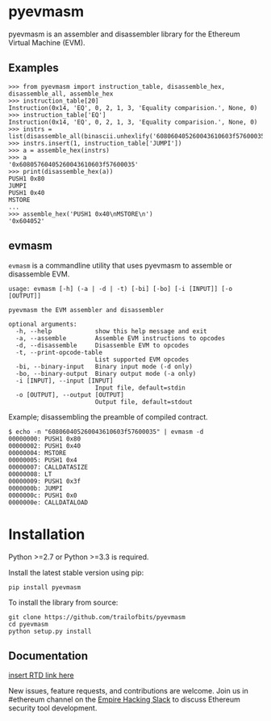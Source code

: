 # pyevmasm

pyevmasm is an assembler and disassembler library for the Ethereum Virtual Machine (EVM).

## Examples
```
>>> from pyevmasm import instruction_table, disassemble_hex, disassemble_all, assemble_hex
>>> instruction_table[20]
Instruction(0x14, 'EQ', 0, 2, 1, 3, 'Equality comparision.', None, 0)
>>> instruction_table['EQ']
Instruction(0x14, 'EQ', 0, 2, 1, 3, 'Equality comparision.', None, 0)
>>> instrs = list(disassemble_all(binascii.unhexlify('608060405260043610603f57600035')))
>>> instrs.insert(1, instruction_table['JUMPI'])
>>> a = assemble_hex(instrs)
>>> a
'0x60805760405260043610603f57600035'
>>> print(disassemble_hex(a))
PUSH1 0x80
JUMPI
PUSH1 0x40
MSTORE
...
>>> assemble_hex('PUSH1 0x40\nMSTORE\n')
'0x604052'
```

## evmasm
`evmasm` is a commandline utility that uses pyevmasm to assemble or disassemble EVM.

```
usage: evmasm [-h] (-a | -d | -t) [-bi] [-bo] [-i [INPUT]] [-o [OUTPUT]]

pyevmasm the EVM assembler and disassembler

optional arguments:
  -h, --help            show this help message and exit
  -a, --assemble        Assemble EVM instructions to opcodes
  -d, --disassemble     Disassemble EVM to opcodes
  -t, --print-opcode-table
                        List supported EVM opcodes
  -bi, --binary-input   Binary input mode (-d only)
  -bo, --binary-output  Binary output mode (-a only)
  -i [INPUT], --input [INPUT]
                        Input file, default=stdin
  -o [OUTPUT], --output [OUTPUT]
                        Output file, default=stdout
```


Example; disassembling the preamble of compiled contract.
```
$ echo -n "608060405260043610603f57600035" | evmasm -d
00000000: PUSH1 0x80
00000002: PUSH1 0x40
00000004: MSTORE
00000005: PUSH1 0x4
00000007: CALLDATASIZE
00000008: LT
00000009: PUSH1 0x3f
0000000b: JUMPI
0000000c: PUSH1 0x0
0000000e: CALLDATALOAD
```

# Installation

Python >=2.7 or Python >=3.3 is required.

Install the latest stable version using pip:
```
pip install pyevmasm
```

To install the library from source:
```
git clone https://github.com/trailofbits/pyevmasm
cd pyevmasm
python setup.py install
```

## Documentation
[insert RTD link here]()

New issues, feature requests, and contributions are welcome. Join us in #ethereum channel on the [Empire Hacking Slack](https://empireslacking.herokuapp.com) to discuss Ethereum security tool development.
